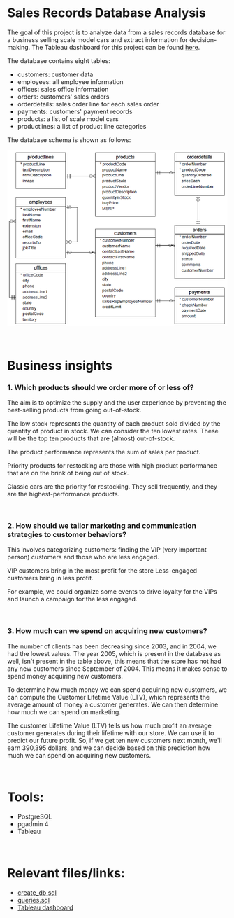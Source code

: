 # Sales Records Database Analysis

The goal of this project is to analyze data from a sales records database for a business selling scale model cars and extract information for decision-making. The Tableau dashboard for this project can be found [here](https://public.tableau.com/app/profile/suleenwong/viz/SalesRecordsAnalysisDashboard/Story).

The database contains eight tables:

- customers: customer data
- employees: all employee information
- offices: sales office information
- orders: customers' sales orders
- orderdetails: sales order line for each sales order
- payments: customers' payment records
- products: a list of scale model cars
- productlines: a list of product line categories

The database schema is shown as follows:

![](images/db.png)


<br>

# Business insights


### **1. Which products should we order more of or less of?**

The aim is to optimize the supply and the user experience by preventing the best-selling products from going out-of-stock.

The low stock represents the quantity of each product sold divided by the quantity of product in stock. We can consider the ten lowest rates. These will be the top ten products that are (almost) out-of-stock.

The product performance represents the sum of sales per product.

Priority products for restocking are those with high product performance that are on the brink of being out of stock.

Classic cars are the priority for restocking. They sell frequently, and they are the highest-performance products.

<br>

### **2. How should we tailor marketing and communication strategies to customer behaviors?**

This involves categorizing customers: finding the VIP (very important person) customers and those who are less engaged.

VIP customers bring in the most profit for the store Less-engaged customers bring in less profit.

For example, we could organize some events to drive loyalty for the VIPs and launch a campaign for the less engaged.

<br>

### **3. How much can we spend on acquiring new customers?**

The number of clients has been decreasing since 2003, and in 2004, we had the lowest values. The year 2005, which is present in the database as well, isn't present in the table above, this means that the store has not had any new customers since September of 2004. This means it makes sense to spend money acquiring new customers.

To determine how much money we can spend acquiring new customers, we can compute the Customer Lifetime Value (LTV), which represents the average amount of money a customer generates. We can then determine how much we can spend on marketing.

The customer Lifetime Value (LTV) tells us how much profit an average customer generates during their lifetime with our store. We can use it to predict our future profit. So, if we get ten new customers next month, we'll earn 390,395 dollars, and we can decide based on this prediction how much we can spend on acquiring new customers.


<br>

# Tools: 
- PostgreSQL 
- pgadmin 4
- Tableau

<br>

# Relevant files/links:
- [create_db.sql](create_db.sql)
- [queries.sql](queries.sql)
- [Tableau dashboard](https://public.tableau.com/app/profile/suleenwong/viz/SalesRecordsAnalysisDashboard/Story)
